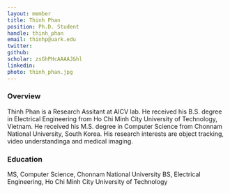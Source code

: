 ```yaml
---
layout: member
title: Thinh Phan
position: Ph.D. Student
handle: thinh_phan
email: thinhp@uark.edu
twitter:
github:
scholar: zsGhPHcAAAAJ&hl
linkedin:
photo: thinh_phan.jpg
---
```



### Overview
Thinh Phan is a Research Assitant at AICV lab. He received his B.S. degree in Electrical Engineering from Ho Chi Minh City University of Technology, Vietnam. He received his M.S. degree in Computer Science from Chonnam National University, South Korea. His research interests are object tracking, video understandinga and medical imaging.


### Education
MS, Computer Science, Chonnam National University
BS, Electrical Engineering, Ho Chi Minh City University of Technology
